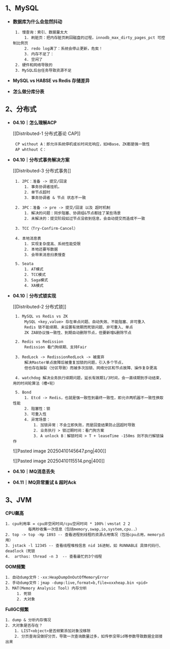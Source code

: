 ## 1、MySQL

-  **数据库为什么会忽然抖动**

		1. 慢查询：索引、数据量太大
			1. 刷脏页：把内存脏页刷回磁盘的过程，innodb_max_dirty_pages_pct 可控制比例页
			2. redo log满了：系统会停止更新，危矣！
			3. 内存不足了：
			4. 空闲了
		2. 硬件和网络导致的
		3. MySQL后台任务导致资源不足

-  **MySQL vs HABSE vs Redis 存储差异**

-  **怎么做分库分表**


## 2、分布式

-  **04.10｜怎么理解ACP**

	[[Distributed-1  分布式基论 CAP]]
	
		CP without A：即允许系统停机或长时间无响应，如HBase、ZK都是强一致性
		AP whthout C：


-  **04.10｜分布式事务解决方案**

	[[Distributed-3 分布式事务]]
	
		1. 2PC：准备 -> 提交/回滚
			1. 事务协调者挂机，
			2. 单节点超时
			3. 事务协调者 & 节点 状态不一致
	   
		2. 3PC：准备 -> pre -> 提交/回滚 以及 超时机制
			1. 解决的问题：同步阻塞、协调组&节点都挂了某些场景
			2. 未解决的：提交阶段如过节点没收到信息，会自动提交而造成不一致
		
		3. TCC（Try-Confirm-Cancel）
		
		4. 本地消息表
			1. 实现复杂度高、系统性能受限
			2. 本地还要写数据
			3. 会带来消息扫表慢查
		
		5. Seata
			1. AT模式
			2. TCC模式
			3. Saga模式
			4. XA模式


-  **04.10｜分布式锁实现**

	[[Distributed-2 分布式锁]]
	
		1. MySQL vs Redis vs ZK
			MySQL <key,value> 存在单点问题、自动失效、不能阻塞、非可重入
			Redis 锁不能续期、未设置有效期而死锁问题、非可重入、单点
			ZK ZAB协议强一致性、到期自动删除节点，但要新增&删除节点
		
		2. Redis vs Redission
			Redission 看门狗续期、支持Fair
			
		3. RedLock -> RedissionRedLock -> 被废弃
			解决Master单点故障后被重复加锁的问题，引入多个节点，
			但也存在脑裂（分区导致）而被多次加锁、网络分区和节点故障、操作复杂更高
			
		4. watchdog 解决业务执行续期问题，延长有效期1/3时间，会一直续期到手动结束，用的时间轮算法（槽+轮）
		    
		5. Bond
			1. Etcd -> Redis，也就是强一致性到最终一致性，即允许两机器不一致性换取性能
			2. 阻塞性：锁
			3. 可重入性
			4. 异常场景：
				1. 加锁异常：不会立即失败，而是回查结果防止因超时导致
				2. 业务执行 > 锁过期时间：看门狗方案
				3. A unlock B：解锁时间 > T + leaseTime -150ms 则不执行解锁操作

	 ![[Pasted image 20250410145647.png|400]]
	 
	 
	![[Pasted image 20250410115514.png|400]]


-  **04.10｜MQ消息丢失**


-  **04.11｜MQ异常重试 & 超时Ack**


## 3、JVM
 
  **CPU飙高**

	1. cpu利用率 = cpu非空闲时间/cpu空闲时间 * 100%｜vmstat 2 2 
              每两秒收集一次信息（包括memory,swap,io,system,cpu..）
	2. top -> top -Hp 1893 -- 查看进程到线程的资源占用情况（包括cpu占用，memory占用）
	3. jstack -l 12345 -- 查看线程堆栈信息 nid 16进制，如 RUNNABLE 具体代码行、deadlock（死锁
	4.  arthas: thread -n 3  -- 查看最忙的3个线程


**OOM频繁**

	1. 自动dump文件：-xx:HeapDumpOnOutOfMemoryError 
	2. 手动dump文件：jmap -dump:live,format=b,file=xxxheap.bin <pid>
	3. MAT(Memory Analysic Tool) 内存分析
         1. 死锁
         2. 大对象


**FullGC频繁**

    1. dump & 分析内存情况
    2. 大对象是否存在？
        1. LIST<object>是否频繁添加对象没移除
        2. 分页查询没做好分页，导致一次查询数量过多，如传参没带id等参数导致数据全部搂出来
